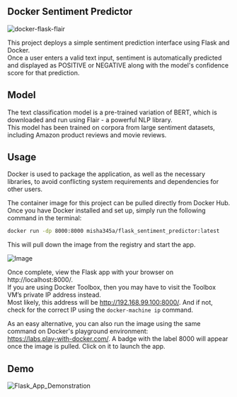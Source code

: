 ## Docker Sentiment Predictor

![docker-flask-flair](https://user-images.githubusercontent.com/84154105/144725463-eab0531c-02cf-47ff-9c64-87409cca4b16.jpg)

This project deploys a simple sentiment prediction interface using Flask and Docker. <br>
Once a user enters a valid text input, sentiment is automatically predicted and displayed as POSITIVE or NEGATIVE along with the model's confidence score for that prediction.

## Model
The text classification model is a pre-trained variation of BERT, which is downloaded and run using Flair - a powerful NLP library. <br>
This model has been trained on corpora from large sentiment datasets, including Amazon product reviews and movie reviews.

## Usage
Docker is used to package the application, as well as the necessary libraries, to avoid conflicting system requirements and dependencies for other users. 

The container image for this project can be pulled directly from Docker Hub. <br>
Once you have Docker installed and set up, simply run the following command in the terminal: <br>
```bash
docker run -dp 8000:8000 misha345a/flask_sentiment_predictor:latest
``` 

This will pull down the image from the registry and start the app. <br>

![Image](https://user-images.githubusercontent.com/84154105/144734190-f770b9a8-0606-45ed-a86b-47200d60b1e8.png)

Once complete, view the Flask app with your browser on http://localhost:8000/. <br>
If you are using Docker Toolbox, then you may have to visit the Toolbox VM’s private IP address instead. <br>
Most likely, this address will be http://192.168.99.100:8000/. And if not, check for the correct IP using the ```docker-machine ip``` command.

As an easy alternative, you can also run the image using the same command on Docker's playground environment: <br>
https://labs.play-with-docker.com/. A badge with the label 8000 will appear once the image is pulled. Click on it to launch the app.

## Demo
![Flask_App_Demonstration](https://user-images.githubusercontent.com/84154105/144725467-4b73b8be-d8d2-406f-aa3e-e952d416f2c3.gif)
